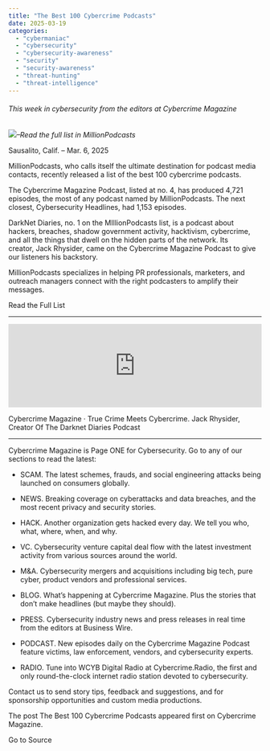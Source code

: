 ```yaml
---
title: "The Best 100 Cybercrime Podcasts"
date: 2025-03-19
categories: 
  - "cybermaniac"
  - "cybersecurity"
  - "cybersecurity-awareness"
  - "security"
  - "security-awareness"
  - "threat-hunting"
  - "threat-intelligence"
---
```


###### _This week in cybersecurity from the editors at Cybercrime Magazine_

_![](http://cybersecurityventures.com/wp-content/uploads/2020/09/icon-rss.png)–Read the full list in MillionPodcasts_

Sausalito, Calif. – Mar. 6, 2025

MillionPodcasts, who calls itself the ultimate destination for podcast media contacts, recently released a list of the best 100 cybercrime podcasts.

The Cybercrime Magazine Podcast, listed at no. 4, has produced 4,721 episodes, the most of any podcast named by MillionPodcasts. The next closest, Cybersecurity Headlines, had 1,153 episodes.

DarkNet Diaries, no. 1 on the MIllionPodcasts list, is a podcast about hackers, breaches, shadow government activity, hacktivism, cybercrime, and all the things that dwell on the hidden parts of the network. Its creator, Jack Rhysider, came on the Cybercrime Magazine Podcast to give our listeners his backstory.

MillionPodcasts specializes in helping PR professionals, marketers, and outreach managers connect with the right podcasters to amplify their messages.

Read the Full List

* * *

<iframe src="https://w.soundcloud.com/player/?url=https%3A//api.soundcloud.com/tracks/1653666846&amp;color=%23ff5500&amp;auto_play=false&amp;hide_related=false&amp;show_comments=true&amp;show_user=true&amp;show_reposts=false&amp;show_teaser=true" width="100%" height="166" frameborder="no" scrolling="no"></iframe>

Cybercrime Magazine · True Crime Meets Cybercrime. Jack Rhysider, Creator Of The Darknet Diaries Podcast

* * *

Cybercrime Magazine is Page ONE for Cybersecurity. Go to any of our sections to read the latest:

- SCAM. The latest schemes, frauds, and social engineering attacks being launched on consumers globally.

- NEWS. Breaking coverage on cyberattacks and data breaches, and the most recent privacy and security stories.

- HACK. Another organization gets hacked every day. We tell you who, what, where, when, and why.

- VC. Cybersecurity venture capital deal flow with the latest investment activity from various sources around the world.

- M&A. Cybersecurity mergers and acquisitions including big tech, pure cyber, product vendors and professional services.

- BLOG. What’s happening at Cybercrime Magazine. Plus the stories that don’t make headlines (but maybe they should).

- PRESS. Cybersecurity industry news and press releases in real time from the editors at Business Wire.

- PODCAST. New episodes daily on the Cybercrime Magazine Podcast feature victims, law enforcement, vendors, and cybersecurity experts.

- RADIO. Tune into WCYB Digital Radio at Cybercrime.Radio, the first and only round-the-clock internet radio station devoted to cybersecurity.

Contact us to send story tips, feedback and suggestions, and for sponsorship opportunities and custom media productions.

The post The Best 100 Cybercrime Podcasts appeared first on Cybercrime Magazine.

Go to Source
